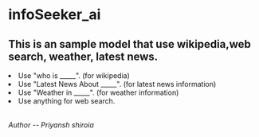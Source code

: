 # infoSeeker_ai
<h2>This is an sample model that use wikipedia,web search, weather, latest news.</h2>

<li>Use "who is _____". (for wikipedia)</li>
<li>Use "Latest News About _____". (for latest news information)</li>
<li>Use "Weather in _____". (for weather information)</li>
<li>Use anything for web search.</li>

<br><i>Author -- Priyansh shiroia</i></br>
